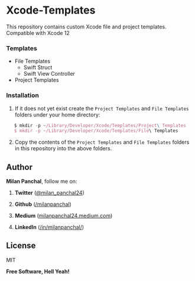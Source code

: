 # Xcode-Templates
This repository contains custom Xcode file and project templates. Compatible with Xcode 12

### Templates

* File Templates
  * Swift Struct
  * Swift View Controller
* Project Templates

### Installation

1. If it does not yet exist create the `Project Templates` and `File Templates` folders under your home directory:

 ```typescript
    $ mkdir -p ~/Library/Developer/Xcode/Templates/Project\ Templates
    $ mkdir -p ~/Library/Developer/Xcode/Templates/File\ Templates
 ```

   

2. Copy the contents of the `Project Templates` and `File Templates` folders in this repository into the above folders.


## Author

**Milan Panchal**, follow me on:

1. **Twitter** ([@milan_panchal24](https://twitter.com/milan_panchal24))

2. **Github** ([/milanpanchal](https://github.com/milanpanchal/))

3. **Medium** ([milanpanchal24.medium.com](https://milanpanchal24.medium.com))

4. **LinkedIn** ([/in/milanpanchal/](https://www.linkedin.com/in/milanpanchal/))


License
----

MIT


**Free Software, Hell Yeah!**